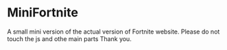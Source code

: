 # MiniFortnite
A small mini version of the actual version of Fortnite website.
Please do not touch the js and othe main parts
Thank you.

